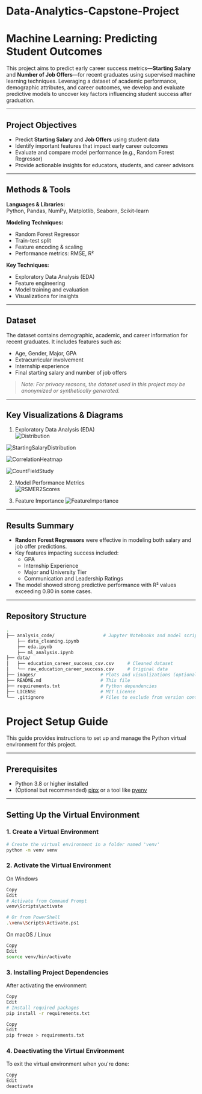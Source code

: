 # Data-Analytics-Capstone-Project
# Machine Learning: Predicting Student Outcomes

This project aims to predict early career success metrics—**Starting Salary** and **Number of Job Offers**—for recent graduates using supervised machine learning techniques. Leveraging a dataset of academic performance, demographic attributes, and career outcomes, we develop and evaluate predictive models to uncover key factors influencing student success after graduation.

---

## Project Objectives

- Predict **Starting Salary** and **Job Offers** using student data  
- Identify important features that impact early career outcomes  
- Evaluate and compare model performance (e.g., Random Forest Regressor)  
- Provide actionable insights for educators, students, and career advisors  

---

## Methods & Tools

**Languages & Libraries:**  
Python, Pandas, NumPy, Matplotlib, Seaborn, Scikit-learn

**Modeling Techniques:**  
- Random Forest Regressor  
- Train-test split  
- Feature encoding & scaling  
- Performance metrics: RMSE, R²

**Key Techniques:**  
- Exploratory Data Analysis (EDA)  
- Feature engineering  
- Model training and evaluation  
- Visualizations for insights

---

## Dataset

The dataset contains demographic, academic, and career information for recent graduates. It includes features such as:

- Age, Gender, Major, GPA  
- Extracurricular involvement  
- Internship experience  
- Final starting salary and number of job offers  

>  *Note: For privacy reasons, the dataset used in this project may be anonymized or synthetically generated.*


---

## Key Visualizations & Diagrams
1. Exploratory Data Analysis (EDA)  
![Distribution](screenshots/Distribution_Age_HSGPA.png)

![StartingSalaryDistribution](screenshots/Distribution_Starting_Salary.png)

![CorrelationHeatmap](screenshots/Correlation_Heatmap.png)

![CountFieldStudy](screenshots/Count_FoS_CJL.png)

2. Model Performance Metrics  
![RSMER2Scores](screenshots/RSME_R2_Scores.png)

3. Feature Importance
![FeatureImportance](screenshots/Feature_Importances.png)
---

## Results Summary

- **Random Forest Regressors** were effective in modeling both salary and job offer predictions.
- Key features impacting success included:
  - GPA  
  - Internship Experience  
  - Major and University Tier  
  - Communication and Leadership Ratings
- The model showed strong predictive performance with R² values exceeding 0.80 in some cases.

---


## Repository Structure

```bash
.
├── analysis_code/                  # Jupyter Notebooks and model scripts
    ├── data_cleaning.ipynb
    ├── eda.ipynb
    ├── ml_analysis.ipynb
├── data/
│   ├── education_career_success_csv.csv     # Cleaned dataset
│   └── raw_education_career_success.csv     # Original data
├── images/                        # Plots and visualizations (optional)
├── README.md                      # This file
├── requirements.txt               # Python dependencies
├── LICENSE                        # MIT License
└── .gitignore                     # Files to exclude from version control
```

# Project Setup Guide

This guide provides instructions to set up and manage the Python virtual environment for this project.

---

## Prerequisites

- Python 3.8 or higher installed  
- (Optional but recommended) [pipx](https://pypa.github.io/pipx/) or a tool like [pyenv](https://github.com/pyenv/pyenv)

---

## Setting Up the Virtual Environment

### 1. Create a Virtual Environment

```bash
# Create the virtual environment in a folder named 'venv'
python -m venv venv
```

### 2. Activate the Virtual Environment
On Windows
``` bash
Copy
Edit
# Activate from Command Prompt
venv\Scripts\activate

# Or from PowerShell
.\venv\Scripts\Activate.ps1
```
On macOS / Linux
``` bash
Copy
Edit
source venv/bin/activate
```
### 3. Installing Project Dependencies
After activating the environment:

``` bash
Copy
Edit
# Install required packages
pip install -r requirements.txt
```
```bash
Copy
Edit
pip freeze > requirements.txt
```
### 4. Deactivating the Virtual Environment
To exit the virtual environment when you're done:

```bash
Copy
Edit
deactivate
```